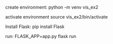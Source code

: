 create environment:
python -m venv vis_ex2

activate environment 
source vis_ex2/bin/activate

Install Flask:
pip install Flask

run:
FLASK_APP=app.py flask run
